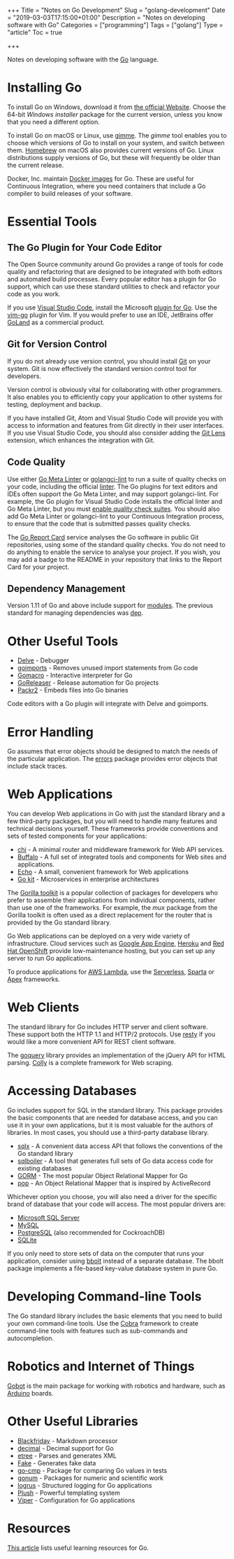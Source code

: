 +++
Title = "Notes on Go Development"
Slug = "golang-development"
Date = "2019-03-03T17:15:00+01:00"
Description = "Notes on developing software with Go"
Categories = ["programming"]
Tags = ["golang"]
Type = "article"
Toc = true

+++

Notes on developing software with the [Go](https://golang.org/) language.

<!--more-->

# Installing Go

To install Go on Windows, download it from [the official Website](https://golang.org/).
Choose the 64-bit _Windows installer_ package for the current version, unless you know
that you need a different option.

To install Go on macOS or Linux, use [gimme](https://github.com/travis-ci/gimme). The _gimme_ tool enables you to choose which versions of Go to install on your system, and switch between them. [Homebrew](http://brew.sh/) on macOS also provides current versions of Go. Linux distributions supply versions of Go, but these will frequently be older than the current release.

Docker, Inc. maintain [Docker images](https://store.docker.com/images/golang) for Go. These are useful for Continuous Integration, where you need containers that include a Go compiler to build releases of your software.

# Essential Tools

## The Go Plugin for Your Code Editor

The Open Source community around Go provides a range of tools for code quality and
refactoring that are designed to be integrated with both editors and automated build
processes. Every popular editor has a plugin for Go support, which can use these
standard utilities to check and refactor your code as you work.

If you use [Visual Studio Code](https://code.visualstudio.com), install the Microsoft [plugin for Go](https://marketplace.visualstudio.com/items?itemName=ms-vscode.Go). Use the [vim-go](https://github.com/fatih/vim-go) plugin for Vim. If you
would prefer to use an IDE, JetBrains offer [GoLand](https://www.jetbrains.com/go/) as a
commercial product.

## Git for Version Control

If you do not already use version control, you should install [Git](http://git-scm.com/)
on your system. Git is now effectively the standard version control tool for developers.

Version control is obviously vital for collaborating with other programmers. It also
enables you to efficiently copy your application to other systems for testing,
deployment and backup.

If you have installed Git, Atom and Visual Studio Code will provide you with access to
information and features from Git directly in their user interfaces. If you use Visual
Studio Code, you should also consider adding the
[Git Lens](https://marketplace.visualstudio.com/items?itemName=eamodio.gitlens)
extension, which enhances the integration with Git.

## Code Quality

Use either [Go Meta Linter](https://github.com/alecthomas/gometalinter) or [golangci-lint](https://github.com/golangci/golangci-lint) to run a suite of
quality checks on your code, including the official
[linter](https://github.com/golang/lint). The Go plugins for text editors and IDEs often
support the Go Meta Linter, and may support golangci-lint. For example, the Go plugin for Visual Studio Code installs the official linter and Go Meta Linter, but you must [enable quality check suites](https://github.com/Microsoft/vscode-go#linter). You should also add Go Meta Linter or golangci-lint to your Continuous Integration process, to ensure that the code that is submitted passes quality checks.

The [Go Report Card](https://goreportcard.com/) service analyses the Go software in
public Git repositories, using some of the standard quality checks. You do not need to
do anything to enable the service to analyse your project. If you wish, you may add a
badge to the README in your repository that links to the Report Card for your project.

## Dependency Management

Version 1.11 of Go and above include support for [modules](https://github.com/golang/go/wiki/Modules). The previous standard for managing dependencies was [dep](https://golang.github.io/dep/).

# Other Useful Tools

- [Delve](https://github.com/derekparker/delve) - Debugger
- [goimports](https://godoc.org/golang.org/x/tools/cmd/goimports) - Removes unused import statements from Go code
- [Gomacro](https://github.com/cosmos72/gomacro) - Interactive interpreter for Go
- [GoReleaser](https://goreleaser.com/) - Release automation for Go projects
- [Packr2](https://github.com/gobuffalo/packr/tree/master/v2) - Embeds files into Go binaries

Code editors with a Go plugin will integrate with Delve and goimports.

# Error Handling

Go assumes that error objects should be designed to match the needs of the particular
application. The [errors](https://godoc.org/github.com/pkg/errors) package provides
error objects that include stack traces.

# Web Applications

You can develop Web applications in Go with just the standard library and a few
third-party packages, but you will need to handle many features and technical decisions
yourself. These frameworks provide conventions and sets of tested components for your
applications:

- [chi](https://github.com/go-chi/chi) - A minimal router and middleware framework for
  Web API services.
- [Buffalo](https://gobuffalo.io) - A full set of integrated tools and components for
  Web sites and applications.
- [Echo](https://echo.labstack.com/) - A small, convenient framework for Web
  applications
- [Go kit](https://gokit.io/) - Microservices in enterprise architectures

The [Gorilla toolkit](http://www.gorillatoolkit.org/) is a popular collection of
packages for developers who prefer to assemble their applications from individual
components, rather than use one of the frameworks. For example, the _mux_ package from the Gorilla toolkit is often used as a direct replacement for the
router that is provided by the Go standard library.

Go Web applications can be deployed on a very wide variety of infrastructure. Cloud
services such as [Google App Engine](https://cloud.google.com/appengine/),
[Heroku](https://www.heroku.com/) and [Red Hat OpenShift](https://www.openshift.com)
provide low-maintenance hosting, but you can set up any server to run Go applications.

To produce applications for [AWS Lambda](https://aws.amazon.com/lambda/), use the
[Serverless](https://serverless.com/), [Sparta](http://gosparta.io/) or
[Apex](http://apex.run/) frameworks.

# Web Clients

The standard library for Go includes HTTP server and client software. These support both
the HTTP 1.1 and HTTP/2 protocols. Use
[resty](https://godoc.org/github.com/go-resty/resty) if you would like a more convenient
API for REST client software.

The [goquery](https://github.com/puerkitobio/goquery) library provides an implementation
of the jQuery API for HTML parsing. [Colly](http://go-colly.org/) is a complete
framework for Web scraping.

# Accessing Databases

Go includes support for SQL in the standard library. This package provides the basic
components that are needed for database access, and you can use it in your own
applications, but it is most valuable for the authors of libraries. In most cases, you
should use a third-party database library.

- [sqlx](http://jmoiron.github.io/sqlx/) - A convenient data access API that follows the
  conventions of the Go standard library
- [sqlboiler](https://github.com/volatiletech/sqlboiler) - A tool that generates full
  sets of Go data access code for existing databases
- [GORM](http://gorm.io/) - The most popular Object Relational Mapper for Go
- [pop](https://github.com/gobuffalo/pop) - An Object Relational Mapper that is inspired
  by ActiveRecord

Whichever option you choose, you will also need a driver for the specific brand of
database that your code will access. The most popular drivers are:

- [Microsoft SQL Server](https://github.com/denisenkom/go-mssqldb)
- [MySQL](https://github.com/go-sql-driver/mysql)
- [PostgreSQL](https://github.com/lib/pq) (also recommended for CockroachDB)
- [SQLite](https://mattn.github.io/go-sqlite3/)

If you only need to store sets of data on the computer that runs your application,
consider using [bbolt](https://godoc.org/go.etcd.io/bbolt) instead of a separate database. The bbolt package implements a
file-based key-value database system in pure Go.

# Developing Command-line Tools

The Go standard library includes the basic elements that you need to build your own command-line tools. Use the [Cobra](https://github.com/spf13/cobra) framework to create command-line tools with features such as sub-commands and autocompletion.

# Robotics and Internet of Things

[Gobot](http://gobot.io/) is the main package for working with robotics and hardware,
such as [Arduino](https://www.arduino.cc/) boards.

# Other Useful Libraries

- [Blackfriday](https://github.com/russross/blackfriday) - Markdown processor
- [decimal](https://godoc.org/github.com/ericlagergren/decimal) - Decimal support for Go
- [etree](https://github.com/beevik/etree) - Parses and generates XML
- [Fake](https://github.com/icrowley/fake) - Generates fake data
- [go-cmp](https://github.com/google/go-cmp) - Package for comparing Go values in tests
- [gonum](https://www.gonum.org/) - Packages for numeric and scientific work
- [logrus](https://github.com/Sirupsen/logrus) - Structured logging for Go applications
- [Plush](https://github.com/gobuffalo/plush) - Powerful templating system
- [Viper](https://github.com/spf13/viper) - Configuration for Go applications

# Resources

[This article](https://www.stuartellis.name/articles/golang-learning-resources) lists useful learning resources for Go.